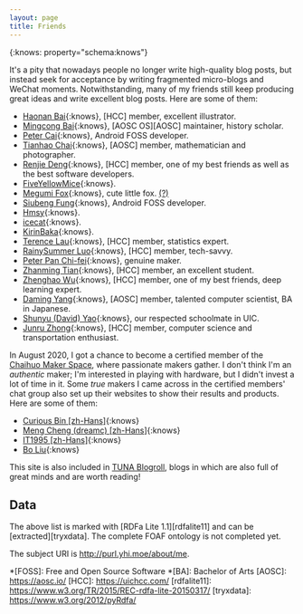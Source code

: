 ```yaml
---
layout: page
title: Friends
---
```


{:knows: property="schema:knows"}
<div resource="http://purl.yhi.moe/about/me" typeof="schema:Person" markdown="1">

It's a pity that nowadays people no longer write high-quality blog posts, but instead seek for acceptance by writing fragmented micro-blogs and WeChat moments. Notwithstanding, many of my friends still keep producing great ideas and write excellent blog posts. Here are some of them:

- [Haonan Bai](https://hoshimi.cn){:knows}, [HCC] member, excellent illustrator.
- [Mingcong Bai](https://mingcongbai.wtf){:knows}, [AOSC OS][AOSC] maintainer, history scholar.
- [Peter Cai](https://en.typeblog.net){:knows}, Android FOSS developer.
- [Tianhao Chai](https://cth451.me){:knows}, [AOSC] member, mathematician and photographer.
- [Renjie Deng](https://www.drjchn.com){:knows}, [HCC] member, one of my best friends as well as the best software developers.
- [FiveYellowMice](https://fiveyellowmice.com){:knows}.
- [Megumi Fox](https://blog.megumifox.com){:knows}, cute little fox. [(?)](https://blog.megumifox.com/public/about)
- [Siubeng Fung](https://feng.moe){:knows}, Android FOSS developer.
- [Hmsy](https://aquarium39.moe){:knows}.
- [icecat](https://blog.morz.org){:knows}.
- [KirinBaka](https://9baka.moe){:knows}.
- [Terence Lau](https://www.deluxelau.com){:knows}, [HCC] member, statistics expert.
- [RainySummer Luo](https://lzc.app){:knows}, [HCC] member, tech-savvy.
- [Peter Pan Chi-fei](https://panzhifei.fun){:knows}, genuine maker.
- [Zhanming Tian](https://hixiaotian.com){:knows}, [HCC] member, an excellent student.
- [Zhenghao Wu](https://ecwuuuuu.com){:knows}, [HCC] member, one of my best friends, deep learning expert.
- [Daming Yang](https://bigcat.ee){:knows}, [AOSC] member, talented computer scientist, BA in Japanese.
- [Shunyu (David) Yao](https://davidyao1518.github.io){:knows}, our respected schoolmate in UIC.
- [Junru Zhong](https://junru.dev){:knows}, [HCC] member, computer science and transportation enthusiast.

In August 2020, I got a chance to become a certified member of the [Chaihuo Maker Space](https://www.chaihuo.org/), where passionate makers gather. I don't think I'm an _authentic_ maker; I'm interested in playing with hardware, but I didn't invest a lot of time in it. Some _true_ makers I came across in the certified members' chat group also set up their websites to show their results and products. Here are some of them:

- [Curious Bin \[zh-Hans\]](http://www.haoqiabin.cn){:knows}
- [Meng Cheng (dreamc) \[zh-Hans\]](https://www.dreamcstudio.cn){:knows}
- [IT1995 \[zh-Hans\]](http://www.it1995.cn){:knows}
- [Bo Liu](https://blogs.oopswow.com){:knows}

This site is also included in [TUNA Blogroll](https://github.com/tuna/blogroll#lists), blogs in which are also full of great minds and are worth reading!

</div>

## Data

The above list is marked with [RDFa Lite 1.1][rdfalite11] and can be [extracted][tryxdata]. The complete FOAF ontology is not completed yet.

The subject URI is <http://purl.yhi.moe/about/me>.

*[FOSS]: Free and Open Source Software
*[BA]: Bachelor of Arts
[AOSC]: https://aosc.io/
[HCC]: https://uichcc.com/
[rdfalite11]: https://www.w3.org/TR/2015/REC-rdfa-lite-20150317/
[tryxdata]: https://www.w3.org/2012/pyRdfa/

